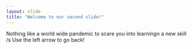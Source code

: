 ```yaml
---
layout: slide
title: "Welcome to our second slide!"
---
```

Nothing like a world wide pandemic to scare you into learningn a new skill /s
Use the left arrow to go back!
